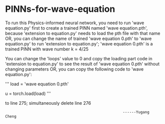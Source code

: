 # PINNs-for-wave-equation
To run this Physics-informed neural network, you need to run 'wave equation.py' first to create a trained PINN named 'wave equation.pth', because 'extension to equation.py' needs to load the pth file with that name
OR, you can change the name of trained 'wave equation 0.pth' to 'wave equation.py' to run 'extension to equation.py'; 'wave equation 0.pth' is a trained PINN with wave number k = 4/25



You can change the 'loops' value to 0 and copy the loading part code in 'extension to equation.py' to see the result of 'wave equation 0.pth' without changing parameters
OR, you can copy the following code to 'wave equation.py':




'''
load = 'wave equation 0.pth'

u = torch.load(load)
'''





to line 275; simultaneously delete line 276




                                                         ------Yugang Cheng
